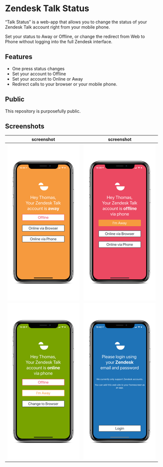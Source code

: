 # Zendesk Talk Status

“Talk Status” is a web-app that allows you to change the status of your Zendesk Talk account right from your mobile phone. 

Set your status to Away or Offline, or change the redirect from Web to Phone without logging into the full Zendesk interface.

## Features
* One press status changes
* Set your account to Offline
* Set your account to Online or Away
* Redirect calls to your browser or your mobile phone.

## Public
This repository is purposefully public.

## Screenshots 

| screenshot | screenshot |
| --- | --- |
| ![](assets/talk1.PNG) | ![](assets/talk2.PNG) |
| ![](assets/talk3.PNG) | ![](assets/talk4.PNG) |



